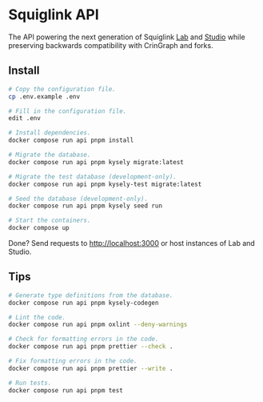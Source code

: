 # Squiglink API

The API powering the next generation of Squiglink [Lab](https://github.com/squiglink/lab) and [Studio](http://github.com/squiglink/studio) while preserving backwards compatibility with CrinGraph and forks.

## Install

```sh
# Copy the configuration file.
cp .env.example .env

# Fill in the configuration file.
edit .env

# Install dependencies.
docker compose run api pnpm install

# Migrate the database.
docker compose run api pnpm kysely migrate:latest

# Migrate the test database (development-only).
docker compose run api pnpm kysely-test migrate:latest

# Seed the database (development-only).
docker compose run api pnpm kysely seed run

# Start the containers.
docker compose up
```

Done? Send requests to <http://localhost:3000> or host instances of Lab and Studio.

## Tips

```sh
# Generate type definitions from the database.
docker compose run api pnpm kysely-codegen

# Lint the code.
docker compose run api pnpm oxlint --deny-warnings

# Check for formatting errors in the code.
docker compose run api pnpm prettier --check .

# Fix formatting errors in the code.
docker compose run api pnpm prettier --write .

# Run tests.
docker compose run api pnpm test
```
